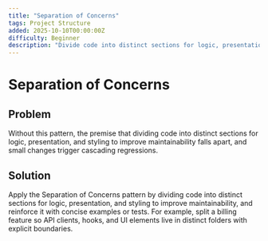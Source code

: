 ```yaml
---
title: "Separation of Concerns"
tags: Project Structure
added: 2025-10-10T00:00:00Z
difficulty: Beginner
description: "Divide code into distinct sections for logic, presentation, and styling to improve maintainability."
---
```

# Separation of Concerns

## Problem

Without this pattern, the premise that dividing code into distinct sections for logic, presentation, and styling to improve maintainability falls apart, and small changes trigger cascading regressions.

## Solution

Apply the Separation of Concerns pattern by dividing code into distinct sections for logic, presentation, and styling to improve maintainability, and reinforce it with concise examples or tests. For example, split a billing feature so API clients, hooks, and UI elements live in distinct folders with explicit boundaries.
